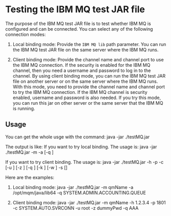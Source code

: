 # Testing the IBM MQ test JAR file

The purpose of the IBM MQ test JAR file is to test whether IBM MQ is configured and can be connected. You can select any of the following connection modes:

1. Local binding mode: Provide the `IBM MQ lib` path parameter. You can run the IBM MQ test JAR file on the same server where the IBM MQ runs.

2. Client binding mode: Provide the channel name and channel port to use the IBM MQ connection. If the security is enabled for the IBM MQ channel, then you need a username and password to log in to the channel. By using client binding mode, you can run the IBM MQ test JAR file on another server or on the same server where the IBM MQ runs. 
With this mode, you need to provide the channel name and channel port to try the IBM MQ connection. If the IBM MQ channel is security enabled, username and password is also needed. If you try this mode, you can run this jar on other server or the same server that the IBM MQ is running. 

## Usage

You can get the whole usge with the command:
java -jar ./testMQ.jar 

The output is like:
If you want to try local binding. The usage is: 
    java -jar ./testMQ.jar -m <qmgr-name> -a <lib-path> [-q <queueName>]

If you want to try client binding. The usage is:
    java -jar ./testMQ.jar -h <host> -p <port> -c <channel> [-u <user>] [-z <password>] [-q <queueName>] [-k <keystore>] [-w <keystore-password>] -s [<ciph-suite>]

Here are the examples:

1. Local binding mode:
java -jar ./testMQ.jar -m qmName -a /opt/mqm/java/lib64 -q SYSTEM.ADMIN.ACCOUNTING.QUEUE

2. Client binding mode:
java -jar ./testMQ.jar -m qmName -h 1.2.3.4 -p 1801 -c SYSTEM.AUTO.SVRCONN -u root -z dummyPwd -q AAA
